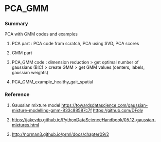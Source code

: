 # PCA_GMM

### Summary
PCA with GMM codes and examples

1. PCA part : PCA code from scratch, PCA using SVD, PCA scores

2. GMM part

3. PCA_GMM code : dimension reduction > get optimal number of gaussians (BIC) > create GMM > get GMM values (centers, labels, gaussian weights)

4. PCA_GMM_example_healthy_gait_spatial

### Reference
1. Gaussian mixture model 
https://towardsdatascience.com/gaussian-mixture-modelling-gmm-833c88587c7f
https://github.com/DFoly

2. https://jakevdp.github.io/PythonDataScienceHandbook/05.12-gaussian-mixtures.html

3. http://norman3.github.io/prml/docs/chapter09/2
